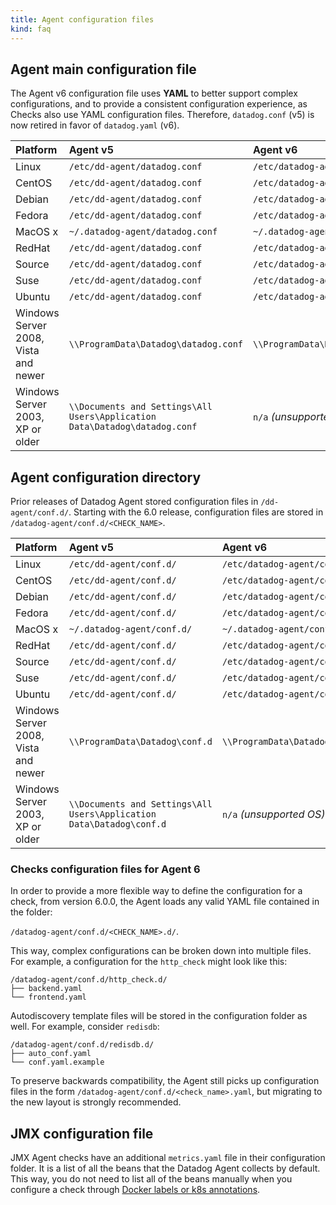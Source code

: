 ```yaml
---
title: Agent configuration files
kind: faq
---
```


## Agent main configuration file 

The Agent v6 configuration file uses **YAML** to better support complex configurations, and to provide a consistent configuration experience, as Checks also use YAML configuration files. Therefore, `datadog.conf` (v5) is now retired in favor of `datadog.yaml` (v6).

| Platform                             | Agent v5                                                                   | Agent v6                             |
| :--------                            | :-----                                                                     | :--------                            |
| Linux                                | `/etc/dd-agent/datadog.conf`                                               | `/etc/datadog-agent/datadog.yaml`    |
| CentOS                               | `/etc/dd-agent/datadog.conf`                                               | `/etc/datadog-agent/datadog.yaml`    |
| Debian                               | `/etc/dd-agent/datadog.conf`                                               | `/etc/datadog-agent/datadog.yaml`    |
| Fedora                               | `/etc/dd-agent/datadog.conf`                                               | `/etc/datadog-agent/datadog.yaml`    |
| MacOS x                              | `~/.datadog-agent/datadog.conf`                                            | `~/.datadog-agent/datadog.yaml`      |
| RedHat                               | `/etc/dd-agent/datadog.conf`                                               | `/etc/datadog-agent/datadog.yaml`    |
| Source                               | `/etc/dd-agent/datadog.conf`                                               | `/etc/datadog-agent/datadog.yaml`    |
| Suse                                 | `/etc/dd-agent/datadog.conf`                                               | `/etc/datadog-agent/datadog.yaml`    |
| Ubuntu                               | `/etc/dd-agent/datadog.conf`                                               | `/etc/datadog-agent/datadog.yaml`    |
| Windows Server 2008, Vista and newer | `\\ProgramData\Datadog\datadog.conf`                                       | `\\ProgramData\Datadog\datadog.yaml` |
| Windows Server 2003, XP or older     | `\\Documents and Settings\All Users\Application Data\Datadog\datadog.conf` | `n/a` _(unsupported OS)_             |

## Agent configuration directory

Prior releases of Datadog Agent stored configuration files in `/dd-agent/conf.d/`. Starting with the 6.0 release, configuration files are stored in `/datadog-agent/conf.d/<CHECK_NAME>`.

| Platform                             | Agent v5                                                             | Agent v6                       |
| :--------                            | :-----                                                               | :--------                      |
| Linux                                | `/etc/dd-agent/conf.d/`                                              | `/etc/datadog-agent/conf.d/`   |
| CentOS                               | `/etc/dd-agent/conf.d/`                                              | `/etc/datadog-agent/conf.d/`   |
| Debian                               | `/etc/dd-agent/conf.d/`                                              | `/etc/datadog-agent/conf.d/`   |
| Fedora                               | `/etc/dd-agent/conf.d/`                                              | `/etc/datadog-agent/conf.d/`   |
| MacOS x                              | `~/.datadog-agent/conf.d/`                                           | `~/.datadog-agent/conf.d/`     |
| RedHat                               | `/etc/dd-agent/conf.d/`                                              | `/etc/datadog-agent/conf.d/`   |
| Source                               | `/etc/dd-agent/conf.d/`                                              | `/etc/datadog-agent/conf.d/`   |
| Suse                                 | `/etc/dd-agent/conf.d/`                                              | `/etc/datadog-agent/conf.d/`   |
| Ubuntu                               | `/etc/dd-agent/conf.d/`                                              | `/etc/datadog-agent/conf.d/`   |
| Windows Server 2008, Vista and newer | `\\ProgramData\Datadog\conf.d`                                       | `\\ProgramData\Datadog\conf.d` |
| Windows Server 2003, XP or older     | `\\Documents and Settings\All Users\Application Data\Datadog\conf.d` | `n/a` _(unsupported OS)_       |

### Checks configuration files for Agent 6

In order to provide a more flexible way to define the configuration for a check, from version 6.0.0, the Agent loads any valid YAML file contained in the folder:

`/datadog-agent/conf.d/<CHECK_NAME>.d/`.

This way, complex configurations can be broken down into multiple files. For example, a configuration for the `http_check` might look like this:

```
/datadog-agent/conf.d/http_check.d/
├── backend.yaml
└── frontend.yaml
```

Autodiscovery template files will be stored in the configuration folder as well. For example, consider `redisdb`:

```
/datadog-agent/conf.d/redisdb.d/
├── auto_conf.yaml
└── conf.yaml.example
```

To preserve backwards compatibility, the Agent still picks up configuration files in the form `/datadog-agent/conf.d/<check_name>.yaml`, but migrating to the new layout is strongly recommended.

## JMX configuration file

JMX Agent checks have an additional `metrics.yaml` file in their configuration folder. It is a list of all the beans that the Datadog Agent collects by default. This way, you do not need to list all of the beans manually when you configure a check through [Docker labels or k8s annotations][2].

[1]: /agent/basic_agent_usage/windows/#configuration
[2]: /agent/autodiscovery
